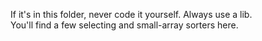 ﻿If it's in this folder, never code it yourself. Always use a lib.  
You'll find a few selecting and small-array sorters here.